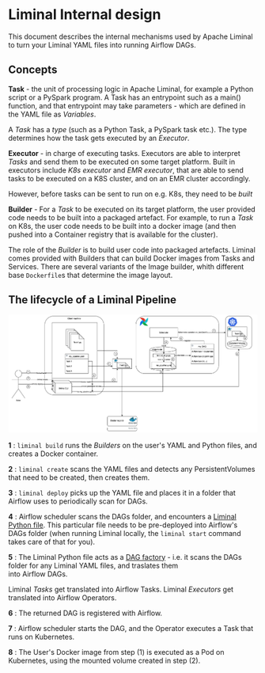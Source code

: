 <!--
Licensed to the Apache Software Foundation (ASF) under one
or more contributor license agreements.  See the NOTICE file
distributed with this work for additional information
regarding copyright ownership.  The ASF licenses this file
to you under the Apache License, Version 2.0 (the
"License"); you may not use this file except in compliance
with the License.  You may obtain a copy of the License at

  http://www.apache.org/licenses/LICENSE-2.0

Unless required by applicable law or agreed to in writing,
software distributed under the License is distributed on an
"AS IS" BASIS, WITHOUT WARRANTIES OR CONDITIONS OF ANY
KIND, either express or implied.  See the License for the
specific language governing permissions and limitations
under the License.
-->

# Liminal Internal design

This document describes the internal mechanisms used by Apache Liminal to turn your Liminal YAML files
into running Airflow DAGs.


## Concepts

**Task** - the unit of processing logic in Apache Liminal, for example a Python script or a PySpark program.
A Task has an entrypoint such as a main() function, and that entrypoint may take parameters - which are defined in the
YAML file as *Variables*.

A *Task* has a *type* (such as a Python Task, a PySpark task etc.).
The type determines how the task gets executed by an *Executor*. 

**Executor** - in charge of executing tasks.
Executors are able to interpret *Tasks* and send them to be executed on some target platform.
Built in executors include *K8s executor* and *EMR executor*, that are able to send tasks to be executed on a K8S cluster,
and on an EMR cluster accordingly.

However, before tasks can be sent to run on e.g. K8s, they need to be *built*

**Builder** - For a *Task* to be executed on its target platform, the user provided code needs to be built into a packaged artefact.
For example, to run a *Task* on K8s, the user code needs to be built into a docker image (and then pushed into a 
Container registry that is available for the cluster).

The role of the *Builder* is to build user code into packaged artefacts.
Liminal comes provided with Builders that can build Docker images from Tasks and Services.
There are several variants of the Image builder, whith different base `Dockerfile`s that determine the image layout.

## The lifecycle of a Liminal Pipeline

![](../nstatic/liminal-hl-flow.png)

**1** : `liminal build` runs the *Builders* on the user's YAML and Python files, and creates a Docker container.

**2** :  `liminal create` scans the YAML files and detects any PersistentVolumes that need to be created, then creates them.

**3** : `liminal deploy` picks up the YAML file and places it in a folder that Airflow uses to periodically scan for DAGs.

**4** : Airflow scheduler scans the DAGs folder, and encounters a [Liminal Python file](https://github.com/assapin/incubator-liminal/blob/master/liminal/runners/airflow/dag/liminal_dags.py).
This particular file needs to be pre-deployed into Airflow's DAGs folder (when running Liminal locally, 
the `liminal start` command takes care of that for you).

**5** : The Liminal Python file acts as a [DAG factory](https://www.astronomer.io/guides/dynamically-generating-dags) - i.e. it scans the DAGs folder for any Liminal YAML files, and traslates them    
into Airflow DAGs. 

Liminal *Tasks* get translated into Airflow Tasks.
Liminal *Executors* get translated into Airflow Operators. 

**6** : The returned DAG is registered with Airflow.

**7** : Airflow scheduler starts the DAG, and the Operator executes a Task that runs on Kubernetes.

**8** : The User's Docker image from step (1) is executed as a Pod on Kubernetes, using the mounted volume created in step (2).





